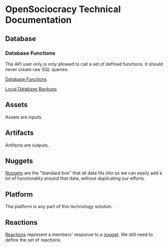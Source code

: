 # OpenSociocracy Technical Documentation

## Database

### Database Functions

The API user only is only allowed to call a set of defined functions. It should never create raw SQL queries.

[Database Functions](/technical-docs/database/functions/)

[Local Database Backups](/local-db-backups/)

## Assets

Assets are inputs.

## Artifacts

Artifacts are outputs.

## Nuggets

[Nuggets](/technical-docs/nuggets/) are the "standard box" that all data fits into so we can easily add a lot of functionality around that data, without duplicating our efforts.

## Platform

The platform is any part of this technology solution.

## Reactions

[Reactions](/technical-docs/reactions/) represent a members' response to a [nugget](/technical-docs/nuggets/). We still need to define the set of reactions.

